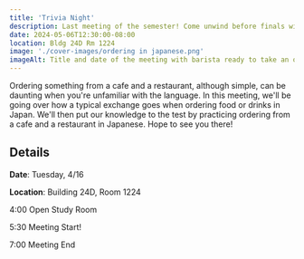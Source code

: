 ```yaml
---
title: 'Trivia Night'
description: Last meeting of the semester! Come unwind before finals with Japanese snacks and trivia!
date: 2024-05-06T12:30:00-08:00
location: Bldg 24D Rm 1224
image: './cover-images/ordering in japanese.png'
imageAlt: Title and date of the meeting with barista ready to take an order
---
```


Ordering something from a cafe and a restaurant, although simple, can be daunting when you're unfamiliar with the language. In this meeting, we'll be going over how a typical exchange goes when ordering food or drinks in Japan. We'll then put our knowledge to the test by practicing ordering from a cafe and a restaurant in Japanese. Hope to see you there!

## Details
**Date**: Tuesday, 4/16

**Location**: Building 24D, Room 1224

4:00    Open Study Room

5:30    Meeting Start!

7:00    Meeting End